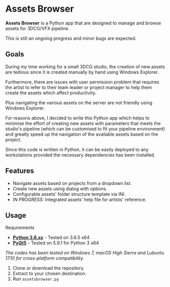 # Assets Browser

**Assets Browser** is a Python app that are designed to manage and browse assets for 3DCG/VFX pipeline.

This is still an ongoing progress and minor bugs are expected.

## Goals
During my time working for a small 3DCG studio, the creation of new assets are tedious since
it is created manually by hand using Windows Explorer.

Furthermore, there are issues with user permission problem that requires the artist to refer
to their team leader or project manager to help them create the assets which affect productivity.

Plus navigating the various assets on the server are not friendly using Windows Explorer.

For reasons above, I decided to write this Python app which helps to minimise the effort of
creating new assets with parameters that meets the studio's pipeline (which can be customised
to fit your pipeline environment) and greatly speed up the navigation of the available assets
based on the project.

Since this code is written in Python, it can be easily deployed to any workstations provided
the necessary dependencies has been installed.

## Features
* Navigate assets based on projects from a dropdown list.
* Create new assets using dialog with options.
* Configurable assets' folder structure template via INI.
* _IN PROGRESS:_ Integrated assets' help file for artists' reference.

## Usage
Requirements
* **[Python  3.6.xx](https://www.python.org/)** - Tested on 3.6.5 x64
* **[PyQt5](https://riverbankcomputing.com/software/pyqt/intro)** - Tested on 5.9.1 for Python 3 x64

_The codes has been tested on Windows 7, macOS High Sierra and Lubuntu 17.10 for cross-platform compatibility._

1. Clone or download the repository.
2. Extract to your chosen destination.
3. Run `assetsbrowser.py`
